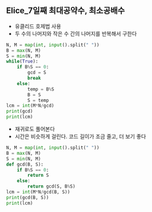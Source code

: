 ## Elice_7일째 최대공약수, 최소공배수
+ 유클리드 호제법 사용
+ 두 수의 나머지와 작은 수 간의 나머지를 반복해서 구한다
```python
N, M = map(int, input().split(" "))
B = max(N, M)
S = min(N, M)
while(True):
    if B%S == 0:
        gcd = S
        break
    else:
        temp = B%S
        B = S
        S = temp
lcm = int(M*N/gcd)
print(gcd)
print(lcm)
```
+ 재귀로도 풀어본다
+ 시간은 비슷하게 걸린다. 코드 길이가 조금 줄고, 더 보기 좋다
```python
N, M = map(int, input().split(" "))
B = max(N, M)
S = min(N, M)
def gcd(B, S):
    if B%S == 0:
        return S
    else:
        return gcd(S, B%S)
lcm = int(M*N/gcd(B, S))
print(gcd(B, S))
print(lcm)
```
